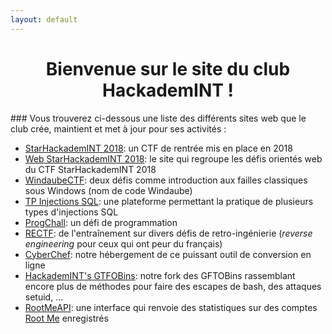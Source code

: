 ```yaml
---
layout: default
---
```


<h1 align="center"><b>Bienvenue sur le site du club<br/>HackademINT !</b></h1>
### Vous trouverez ci-dessous une liste des différents sites web que le club crée, maintient et met à jour pour ses activités :

* [StarHackademINT 2018](https://star2018.hackademint.org/): un CTF de rentrée mis en place en 2018
* [Web StarHackademINT 2018](https://webstar2018.hackademint.org/): le site qui regroupe les défis orientés web du CTF StarHackademINT 2018
* [WindaubeCTF](https://windaube.hackademint.org/): deux défis comme introduction aux failles classiques sous Windows (nom de code Windaube)
* [TP Injections SQL](https://sql.hackademint.org/): une plateforme permettant la pratique de plusieurs types d'injections SQL
* [ProgChall](https://prog.hackademint.org/): un défi de programmation
* [RECTF](https://reverse.hackademint.org/): de l'entraînement sur divers défis de retro-ingénierie (*reverse engineering* pour ceux qui ont peur du français)
* [CyberChef](https://cyberchef.hackademint.org/): notre hébergement de ce puissant outil de conversion en ligne
* [HackademINT's GTFOBins](https://gtfo.hackademint.org/): notre fork des GFTOBins rassemblant encore plus de méthodes pour faire des escapes de bash, des attaques setuid, ...
* [RootMeAPI](https://root-me-api.hackademint.org/): une interface qui renvoie des statistiques sur des comptes [Root Me](https://www.root-me.org/) enregistrés
